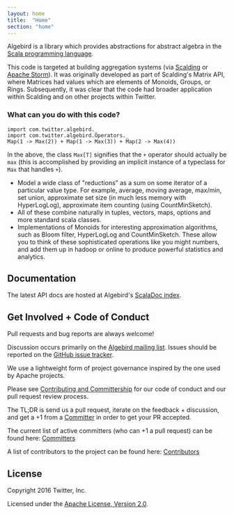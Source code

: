 ```yaml
---
layout: home
title:  "Home"
section: "home"
---
```


Algebird is a library which provides abstractions for abstract algebra in the [Scala programming language](https://scala-lang.org).

This code is targeted at building aggregation systems (via [Scalding](https://github.com/twitter/scalding) or [Apache Storm](http://storm.apache.org/)). It was originally developed as part of Scalding's Matrix API, where Matrices had values which are elements of Monoids, Groups, or Rings. Subsequently, it was clear that the code had broader application within Scalding and on other projects within Twitter.

### What can you do with this code?

```tut
import com.twitter.algebird._
import com.twitter.algebird.Operators._
Map(1 -> Max(2)) + Map(1 -> Max(3)) + Map(2 -> Max(4))
```

In the above, the class `Max[T]` signifies that the `+` operator should actually be `max` (this is accomplished by providing an implicit instance of a typeclass for `Max` that handles `+`).

- Model a wide class of "reductions" as a sum on some iterator of a particular value type. For example, average, moving average, max/min, set union, approximate set size (in much less memory with HyperLogLog), approximate item counting (using CountMinSketch).
- All of these combine naturally in tuples, vectors, maps, options and more standard scala classes.
- Implementations of Monoids for interesting approximation algorithms, such as Bloom filter, HyperLogLog and CountMinSketch. These allow you to think of these sophisticated operations like you might numbers, and add them up in hadoop or online to produce powerful statistics and analytics.

## Documentation

The latest API docs are hosted at Algebird's [ScalaDoc index](docs/#index).

## Get Involved + Code of Conduct

Pull requests and bug reports are always welcome!

Discussion occurs primarily on the [Algebird mailing list](https://groups.google.com/forum/#!forum/algebird).
Issues should be reported on the [GitHub issue tracker](https://github.com/twitter/algebird/issues).

We use a lightweight form of project governance inspired by the one used by Apache projects.

Please see [Contributing and Committership](https://github.com/twitter/analytics-infra-governance#contributing-and-committership) for our code of conduct and our pull request review process.

The TL;DR is send us a pull request, iterate on the feedback + discussion, and get a +1 from a [Committer](https://github.com/twitter/algebird/COMMITTERS.md) in order to get your PR accepted.

The current list of active committers (who can +1 a pull request) can be found here: [Committers](https://github.com/twitter/algebird/COMMITTERS.md)

A list of contributors to the project can be found here: [Contributors](https://github.com/twitter/algebird/graphs/contributors)

## License

Copyright 2016 Twitter, Inc.

Licensed under the [Apache License, Version 2.0](http://www.apache.org/licenses/LICENSE-2.0).
